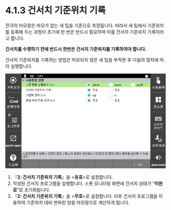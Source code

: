 ﻿# 4.1.3 건서치 기준위치 기록

전극의 마모량은 마모가 없는 새 팁을 기준으로 측정됩니다. 따라서 새 팁에서 기준위치를 등록해 두는 과정이 초기에 한 번은 반드시 필요하며 이를 건서치 기준위치 기록이라고 합니다.

**건서치를 수행하기 전에 반드시 한번은 건서치 기준위치를 기록하여야 합니다.**

건서치 기준위치를 기록하는 방법은 마모되지 않은 새 팁을 부착한 후 다음의 절차에 따라 실행합니다.

![](<../../.gitbook/assets/image (51).png>)

1. 『**2: 건서치 기준위치 기록**』을 <**유효**>로 설정합니다.
2. 작성된 건서치 프로그램을 실행합니다. 스폿 모니터링 화면에 건서치 상태가 “**미완료**”로 초기화됩니다.
3. 『**2: 건서치 기준위치 기록**』을 <**무효**>로 설정합니다. 이후 건서치 프로그램을 이용하여 기준위치 대비 변화된 양을 마모량으로 계산하게 됩니다.
